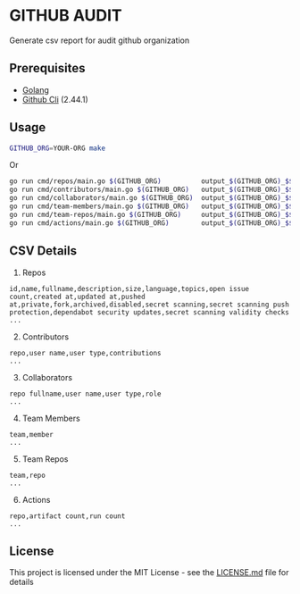 # GITHUB AUDIT

Generate csv report for audit github organization

## Prerequisites

- [Golang](https://go.dev/)
- [Github Cli](https://cli.github.com/) (2.44.1)


## Usage

```bash
GITHUB_ORG=YOUR-ORG make
```

Or

```bash
go run cmd/repos/main.go $(GITHUB_ORG) 			output_$(GITHUB_ORG)_$$(date +"%m%d%Y")/1_repos.csv
go run cmd/contributors/main.go $(GITHUB_ORG) 	output_$(GITHUB_ORG)_$$(date +"%m%d%Y")/2_contributors.csv
go run cmd/collaborators/main.go $(GITHUB_ORG) 	output_$(GITHUB_ORG)_$$(date +"%m%d%Y")/3_collaborators.csv
go run cmd/team-members/main.go $(GITHUB_ORG) 	output_$(GITHUB_ORG)_$$(date +"%m%d%Y")/4_team-members.csv
go run cmd/team-repos/main.go $(GITHUB_ORG) 	output_$(GITHUB_ORG)_$$(date +"%m%d%Y")/5_team-repos.csv
go run cmd/actions/main.go $(GITHUB_ORG) 		output_$(GITHUB_ORG)_$$(date +"%m%d%Y")/6_actions.csv
```

## CSV Details

1. Repos


```
id,name,fullname,description,size,language,topics,open issue count,created at,updated at,pushed at,private,fork,archived,disabled,secret scanning,secret scanning push protection,dependabot security updates,secret scanning validity checks
...
```

2. Contributors

```
repo,user name,user type,contributions
...
```

3. Collaborators

```
repo fullname,user name,user type,role
...
```

4. Team Members

```
team,member
...
```

5. Team Repos

```
team,repo
...
```

6. Actions

```
repo,artifact count,run count
...
```


## License

This project is licensed under the MIT License - see the [LICENSE.md](LICENSE.md) file for details